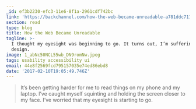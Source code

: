```yaml
---
_id: ef3b2230-efc3-11e6-8f1a-2961cdf742bc
link: 'https://backchannel.com/how-the-web-became-unreadable-a781ddc711b6#.m04tpmgr3'
section: read
type: blog
title: How the Web Became Unreadable
tagline: >-
  I thought my eyesight was beginning to go. It turns out, I’m suffering from
  design.
image: 1_abNc50NCL55wb_DN9romNw.jpeg
tags: usability accessibility ui
email: 44e8f2569fcd795157035e74ed86ebd8
date: '2017-02-10T19:05:49.746Z'
---
```

> It’s been getting harder for me to read things on my phone and my laptop. I’ve caught myself squinting and holding the screen closer to my face. I’ve worried that my eyesight is starting to go.


